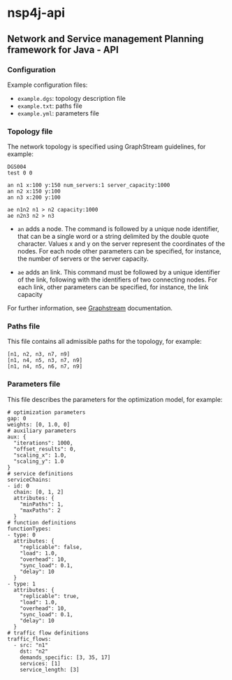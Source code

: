 # nsp4j-api

## Network and Service management Planning framework for Java - API


### Configuration

Example configuration files: 

- `example.dgs`: topology description file
- `example.txt`: paths file
- `example.yml`: parameters file


### Topology file

The network topology is specified using GraphStream guidelines, for example:

```
DGS004
test 0 0

an n1 x:100 y:150 num_servers:1 server_capacity:1000 
an n2 x:150 y:100
an n3 x:200 y:100

ae n1n2 n1 > n2 capacity:1000
ae n2n3 n2 > n3

```

- `an` adds a node. The command is followed by a unique node identifier, that can be a single word or a string delimited by the double quote character. Values x and y on the server represent the coordinates of the nodes. For each node other parameters can be specified, for instance, the number of servers or the server capacity.

- `ae` adds an link. This command must be followed by a unique identifier of the link, following with the identifiers of two connecting nodes. For each link, other parameters can be specified, for instance, the link capacity 

For further information, see [Graphstream](http://graphstream-project.org/doc/Advanced-Concepts/The-DGS-File-Format/) documentation.


### Paths file

This file contains all admissible paths for the topology, for example:

```
[n1, n2, n3, n7, n9]
[n1, n4, n5, n3, n7, n9]
[n1, n4, n5, n6, n7, n9]
```


### Parameters file

This file describes the parameters for the optimization model, for example:

```
# optimization parameters
gap: 0
weights: [0, 1.0, 0]
# auxiliary parameters
aux: {
  "iterations": 1000,
  "offset_results": 0,
  "scaling_x": 1.0,
  "scaling_y": 1.0
}
# service definitions
serviceChains:
- id: 0
  chain: [0, 1, 2]
  attributes: {
    "minPaths": 1,
    "maxPaths": 2
  }
# function definitions
functionTypes:
- type: 0
  attributes: {
    "replicable": false,
    "load": 1.0,
    "overhead": 10,
    "sync_load": 0.1,
    "delay": 10
  }
- type: 1
  attributes: {
    "replicable": true,
    "load": 1.0,
    "overhead": 10,
    "sync_load": 0.1,
    "delay": 10
  }
# traffic flow definitions
traffic_flows:
  - src: "n1"
    dst: "n2"
    demands_specific: [3, 35, 17]
    services: [1]
    service_length: [3]

```